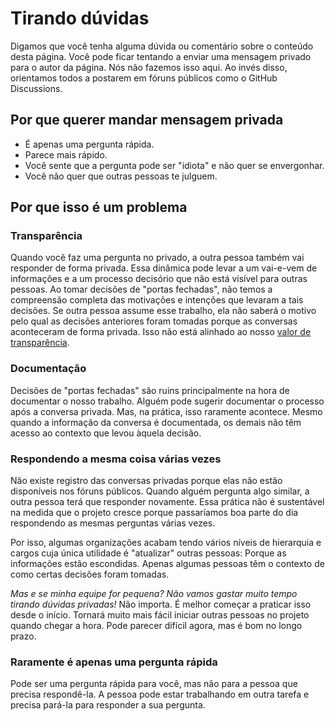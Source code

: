 # Tirando dúvidas

Digamos que você tenha alguma dúvida ou comentário sobre o conteúdo desta página.
Você pode ficar tentando a enviar uma mensagem privado para o autor da página.
Nós não fazemos isso aqui. Ao invés disso, orientamos todos a postarem em fóruns públicos como o GitHub Discussions.

## Por que querer mandar mensagem privada

- É apenas uma pergunta rápida.
- Parece mais rápido.
- Você sente que a pergunta pode ser "idiota" e não quer se envergonhar.
- Você não quer que outras pessoas te julguem.

## Por que isso é um problema

### Transparência

Quando você faz uma pergunta no privado, a outra pessoa também vai responder de forma privada.
Essa dinâmica pode levar a um vai-e-vem de informações e a um processo decisório que não está visível para outras pessoas.
Ao tomar decisões de "portas fechadas", não temos a compreensão completa das motivações e intenções que levaram a tais decisões.
Se outra pessoa assume esse trabalho,
ela não saberá o motivo pelo qual as decisões anteriores foram tomadas porque as conversas aconteceram de forma privada.
Isso não está alinhado ao nosso [valor de transparência](../../../sobre/valores.md#transparência).

### Documentação

Decisões de "portas fechadas" são ruins principalmente na hora de documentar o nosso trabalho.
Alguém pode sugerir documentar o processo após a conversa privada.
Mas, na prática, isso raramente acontece.
Mesmo quando a informação da conversa é documentada, os demais não têm acesso ao contexto que levou àquela decisão.

### Respondendo a mesma coisa várias vezes

Não existe registro das conversas privadas porque elas não estão disponíveis nos fóruns públicos.
Quando alguém pergunta algo similar, a outra pessoa terá que responder novamente.
Essa prática não é sustentável na medida que o projeto cresce porque
passaríamos boa parte do dia respondendo as mesmas perguntas várias vezes.

Por isso, algumas organizações acabam tendo vários níveis de hierarquia e
cargos cuja única utilidade é "atualizar" outras pessoas:
Porque as informações estão escondidas.
Apenas algumas pessoas têm o contexto de como certas decisões foram tomadas.

_Mas e se minha equipe for pequena? Não vamos gastar muito tempo tirando dúvidas privadas!_
Não importa. É melhor começar a praticar isso desde o início.
Tornará muito mais fácil iniciar outras pessoas no projeto quando chegar a hora.
Pode parecer difícil agora, mas é bom no longo prazo.

### Raramente é apenas uma pergunta rápida

Pode ser uma pergunta rápida para você, mas não para a pessoa que precisa respondê-la.
A pessoa pode estar trabalhando em outra tarefa e precisa pará-la para responder a sua pergunta.


